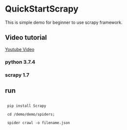 # QuickStartScrapy
This is simple demo for beginner to use  scrapy framework.
## Video tutorial
[Youtube Video](https://www.youtube.com/watch?v=U0JyPBfmLbY&t=106s)

### python 3.7.4
### scrapy 1.7

## run
<code>
 pip install Scrapy <br>
 cd /demo/demo/spiders;<br>
 spider crawl -o filename.json 
</code>
  
